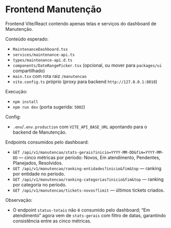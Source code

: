 # Frontend Manutenção

Frontend Vite/React contendo apenas telas e serviços do dashboard de Manutenção.

Conteúdo esperado:
- `MaintenanceDashboard.tsx`
- `services/maintenance-api.ts`
- `types/maintenance-api.d.ts`
- `components/DateRangePicker.tsx` (opcional, ou mover para `packages/ui` compartilhado)
- `main.tsx` com rota raiz `/manutencao`
- `vite.config.ts` próprio (proxy para backend `http://127.0.0.1:8010`)

Execução:
- `npm install`
- `npm run dev` (porta sugerida: `5002`)

Config:
- `.env`/`.env.production` com `VITE_API_BASE_URL` apontando para o backend de Manutenção.

Endpoints consumidos pelo dashboard:
- `GET /api/v1/manutencao/stats-gerais?inicio=YYYY-MM-DD&fim=YYYY-MM-DD` — cinco métricas por período: Novos, Em atendimento, Pendentes, Planejados, Resolvidos.
- `GET /api/v1/manutencao/ranking-entidades?inicio&fim&top` — ranking por entidade no período.
- `GET /api/v1/manutencao/ranking-categorias?inicio&fim&top` — ranking por categoria no período.
- `GET /api/v1/manutencao/tickets-novos?limit` — últimos tickets criados.

Observação:
- O endpoint `status-totais` não é consumido pelo dashboard; “Em atendimento” agora vem de `stats-gerais` com filtro de datas, garantindo consistência entre as cinco métricas.